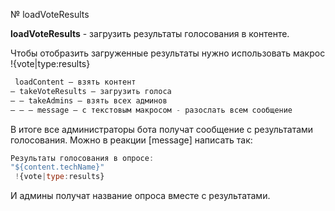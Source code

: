 № loadVoteResults

**loadVoteResults** - загрузить результаты голосования в контенте. 

Чтобы отобразить загруженные результаты нужно использовать макрос !{vote|type:results} 
```js 
 loadContent — взять контент
— takeVoteResults — загрузить голоса
— — takeAdmins — взять всех админов
— — — message — с текстовым макросом - разослать всем сообщение
```

В итоге все администраторы бота получат сообщение с результатами голосования. Можно в реакции [message] написать так: 
```js 
Результаты голосования в опросе:
"${content.techName}"
 !{vote|type:results}
```

И админы получат название опроса вместе с результатами.








